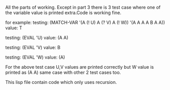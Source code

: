 

All the parts of working.
Except in part 3 there is 3 test case where one of the variable value is printed extra.Code is working fine.

for example:
testing:  (MATCH-VAR '(A (! U) A (? V) A (! W)) '(A A A A B A A))
value:    T

testing:  (EVAL 'U)
value:    (A A)

testing:  (EVAL 'V)
value:    B

testing:  (EVAL 'W)
value:    (A)


For the above test case U,V values are printed correctly but W value is printed as (A A) same case 
with other 2 test cases too.


This lisp file contain code which only uses recursion.

